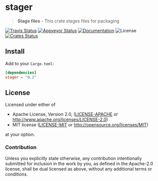 # stager

> **Stage files** - This crate stages files for packaging

[![Travis Status](https://travis-ci.org/crate-ci/stager.svg?branch=master)](https://travis-ci.org/crate-ci/stager)
[![Appveyor Status](https://ci.appveyor.com/api/projects/status/mj0bbemw47jyfwta/branch/master?svg=true)](https://ci.appveyor.com/project/epage/stager/branch/master)
[![Documentation](https://img.shields.io/badge/docs-master-blue.svg)][Documentation]
![License](https://img.shields.io/crates/l/stager.svg)
[![Crates Status](https://img.shields.io/crates/v/stager.svg)](https://crates.io/crates/stager)

## Install

Add to your `Cargo.toml`:

```toml
[dependencies]
stager = "0.2"
```

## License

Licensed under either of

 * Apache License, Version 2.0, ([LICENSE-APACHE](LICENSE-APACHE) or http://www.apache.org/licenses/LICENSE-2.0)
 * MIT license ([LICENSE-MIT](LICENSE-MIT) or http://opensource.org/licenses/MIT)

at your option.

### Contribution

Unless you explicitly state otherwise, any contribution intentionally
submitted for inclusion in the work by you, as defined in the Apache-2.0
license, shall be dual licensed as above, without any additional terms or
conditions.

[Crates.io]: https://crates.io/crates/stager
[Documentation]: https://docs.rs/stager
